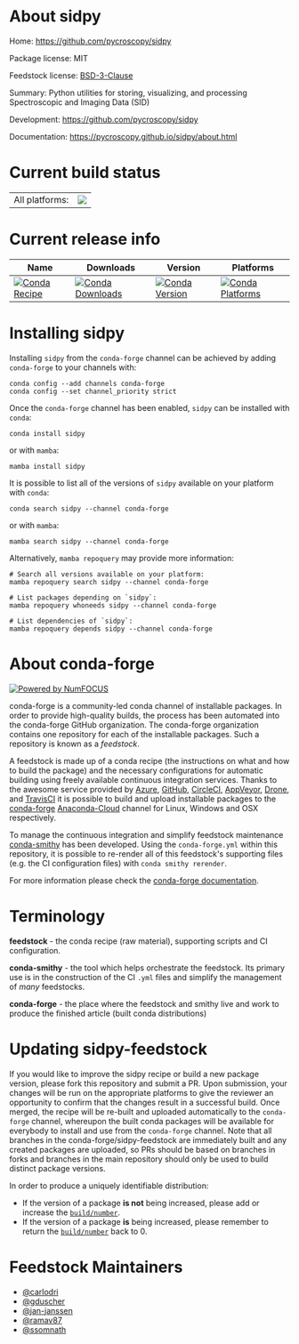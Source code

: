 About sidpy
===========

Home: https://github.com/pycroscopy/sidpy

Package license: MIT

Feedstock license: [BSD-3-Clause](https://github.com/conda-forge/sidpy-feedstock/blob/main/LICENSE.txt)

Summary: Python utilities for storing, visualizing, and processing Spectroscopic and Imaging Data (SID)

Development: https://github.com/pycroscopy/sidpy

Documentation: https://pycroscopy.github.io/sidpy/about.html

Current build status
====================


<table><tr><td>All platforms:</td>
    <td>
      <a href="https://dev.azure.com/conda-forge/feedstock-builds/_build/latest?definitionId=10635&branchName=main">
        <img src="https://dev.azure.com/conda-forge/feedstock-builds/_apis/build/status/sidpy-feedstock?branchName=main">
      </a>
    </td>
  </tr>
</table>

Current release info
====================

| Name | Downloads | Version | Platforms |
| --- | --- | --- | --- |
| [![Conda Recipe](https://img.shields.io/badge/recipe-sidpy-green.svg)](https://anaconda.org/conda-forge/sidpy) | [![Conda Downloads](https://img.shields.io/conda/dn/conda-forge/sidpy.svg)](https://anaconda.org/conda-forge/sidpy) | [![Conda Version](https://img.shields.io/conda/vn/conda-forge/sidpy.svg)](https://anaconda.org/conda-forge/sidpy) | [![Conda Platforms](https://img.shields.io/conda/pn/conda-forge/sidpy.svg)](https://anaconda.org/conda-forge/sidpy) |

Installing sidpy
================

Installing `sidpy` from the `conda-forge` channel can be achieved by adding `conda-forge` to your channels with:

```
conda config --add channels conda-forge
conda config --set channel_priority strict
```

Once the `conda-forge` channel has been enabled, `sidpy` can be installed with `conda`:

```
conda install sidpy
```

or with `mamba`:

```
mamba install sidpy
```

It is possible to list all of the versions of `sidpy` available on your platform with `conda`:

```
conda search sidpy --channel conda-forge
```

or with `mamba`:

```
mamba search sidpy --channel conda-forge
```

Alternatively, `mamba repoquery` may provide more information:

```
# Search all versions available on your platform:
mamba repoquery search sidpy --channel conda-forge

# List packages depending on `sidpy`:
mamba repoquery whoneeds sidpy --channel conda-forge

# List dependencies of `sidpy`:
mamba repoquery depends sidpy --channel conda-forge
```


About conda-forge
=================

[![Powered by
NumFOCUS](https://img.shields.io/badge/powered%20by-NumFOCUS-orange.svg?style=flat&colorA=E1523D&colorB=007D8A)](https://numfocus.org)

conda-forge is a community-led conda channel of installable packages.
In order to provide high-quality builds, the process has been automated into the
conda-forge GitHub organization. The conda-forge organization contains one repository
for each of the installable packages. Such a repository is known as a *feedstock*.

A feedstock is made up of a conda recipe (the instructions on what and how to build
the package) and the necessary configurations for automatic building using freely
available continuous integration services. Thanks to the awesome service provided by
[Azure](https://azure.microsoft.com/en-us/services/devops/), [GitHub](https://github.com/),
[CircleCI](https://circleci.com/), [AppVeyor](https://www.appveyor.com/),
[Drone](https://cloud.drone.io/welcome), and [TravisCI](https://travis-ci.com/)
it is possible to build and upload installable packages to the
[conda-forge](https://anaconda.org/conda-forge) [Anaconda-Cloud](https://anaconda.org/)
channel for Linux, Windows and OSX respectively.

To manage the continuous integration and simplify feedstock maintenance
[conda-smithy](https://github.com/conda-forge/conda-smithy) has been developed.
Using the ``conda-forge.yml`` within this repository, it is possible to re-render all of
this feedstock's supporting files (e.g. the CI configuration files) with ``conda smithy rerender``.

For more information please check the [conda-forge documentation](https://conda-forge.org/docs/).

Terminology
===========

**feedstock** - the conda recipe (raw material), supporting scripts and CI configuration.

**conda-smithy** - the tool which helps orchestrate the feedstock.
                   Its primary use is in the construction of the CI ``.yml`` files
                   and simplify the management of *many* feedstocks.

**conda-forge** - the place where the feedstock and smithy live and work to
                  produce the finished article (built conda distributions)


Updating sidpy-feedstock
========================

If you would like to improve the sidpy recipe or build a new
package version, please fork this repository and submit a PR. Upon submission,
your changes will be run on the appropriate platforms to give the reviewer an
opportunity to confirm that the changes result in a successful build. Once
merged, the recipe will be re-built and uploaded automatically to the
`conda-forge` channel, whereupon the built conda packages will be available for
everybody to install and use from the `conda-forge` channel.
Note that all branches in the conda-forge/sidpy-feedstock are
immediately built and any created packages are uploaded, so PRs should be based
on branches in forks and branches in the main repository should only be used to
build distinct package versions.

In order to produce a uniquely identifiable distribution:
 * If the version of a package **is not** being increased, please add or increase
   the [``build/number``](https://docs.conda.io/projects/conda-build/en/latest/resources/define-metadata.html#build-number-and-string).
 * If the version of a package **is** being increased, please remember to return
   the [``build/number``](https://docs.conda.io/projects/conda-build/en/latest/resources/define-metadata.html#build-number-and-string)
   back to 0.

Feedstock Maintainers
=====================

* [@carlodri](https://github.com/carlodri/)
* [@gduscher](https://github.com/gduscher/)
* [@jan-janssen](https://github.com/jan-janssen/)
* [@ramav87](https://github.com/ramav87/)
* [@ssomnath](https://github.com/ssomnath/)

